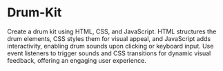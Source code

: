 # Drum-Kit
Create a drum kit using HTML, CSS, and JavaScript. HTML structures the drum elements, CSS styles them for visual appeal, and JavaScript adds interactivity, enabling drum sounds upon clicking or keyboard input. Use event listeners to trigger sounds and CSS transitions for dynamic visual feedback, offering an engaging user experience.
